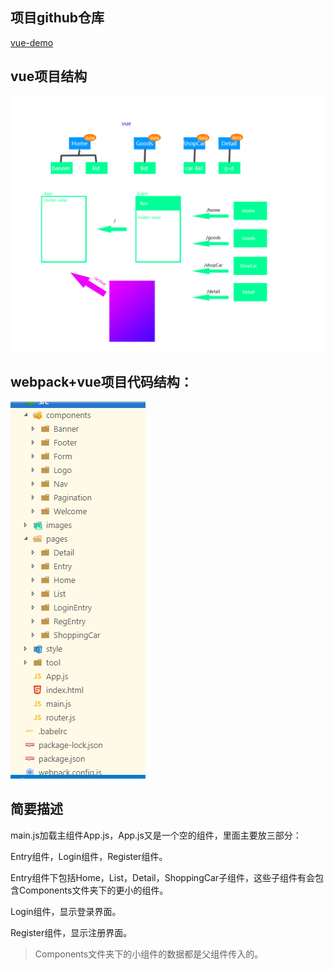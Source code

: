 ## 项目github仓库
[vue-demo](https://github.com/Daotin/vue-demo)

## vue项目结构
![](./images/structure.jpg)

## webpack+vue项目代码结构：
![](./images/38.png)


## 简要描述
main.js加载主组件App.js，App.js又是一个空的组件，里面主要放三部分：

Entry组件，Login组件，Register组件。

Entry组件下包括Home，List，Detail，ShoppingCar子组件，这些子组件有会包含Components文件夹下的更小的组件。

Login组件，显示登录界面。

Register组件，显示注册界面。

> Components文件夹下的小组件的数据都是父组件传入的。
